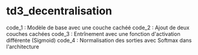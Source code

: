# td3_decentralisation

code_1 : Modèle de base avec une couche cachéé
code_2 : Ajout de deux couches cachées
code_3 : Entrînement avec une fonction d'activation différente (Sigmoid)
code_4 : Normalisation des sorties avec Softmax dans l'architecture
